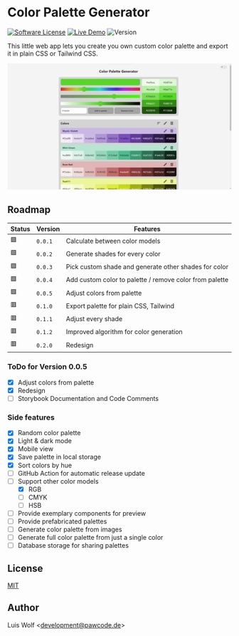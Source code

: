 # Color Palette Generator

[![Software License](https://img.shields.io/badge/license-MIT-brightgreen.svg)](https://github.com/pawcoding/tailwind-color-generator/blob/main/LICENSE)
[![Live Demo](https://img.shields.io/badge/live--demo-online-blue)](https://colors.apps.pawcode.de)
![Version](https://img.shields.io/badge/version-0.0.5-red)

This little web app lets you create you own custom color palette and export it in plain CSS or Tailwind CSS.

![Screenshot](/assets/screenshot.png)

## Roadmap
| Status | Version | Features                                                |
|--------|---------|---------------------------------------------------------|
| 🟩     | `0.0.1` | Calculate between color models                          |
| 🟩     | `0.0.2` | Generate shades for every color                         |
| 🟩     | `0.0.3` | Pick custom shade and generate other shades for color   |
| 🟩     | `0.0.4` | Add custom color to palette / remove color from palette |
| 🟩     | `0.0.5` | Adjust colors from palette                              |
| 🟥     | `0.1.0` | Export palette for plain CSS, Tailwind                  |
| 🟥     | `0.1.1` | Adjust every shade                                      |
| 🟥     | `0.1.2` | Improved algorithm for color generation                 |
| 🟥     | `0.2.0` | Redesign                                                |

### ToDo for Version 0.0.5
- [x] Adjust colors from palette
- [x] Redesign
- [ ] Storybook Documentation and Code Comments

### Side features
- [x] Random color palette
- [x] Light & dark mode
- [x] Mobile view
- [x] Save palette in local storage
- [x] Sort colors by hue
- [ ] GitHub Action for automatic release update
- [ ] Support other color models
  - [x] RGB
  - [ ] CMYK
  - [ ] HSB
- [ ] Provide exemplary components for preview
- [ ] Provide prefabricated palettes
- [ ] Generate color palette from images
- [ ] Generate full color palette from just a single color
- [ ] Database storage for sharing palettes

## License
[MIT](https://github.com/pawcoding/tailwind-color-generator/blob/main/LICENSE)

## Author
Luis Wolf &lt;development@pawcode.de&gt;
